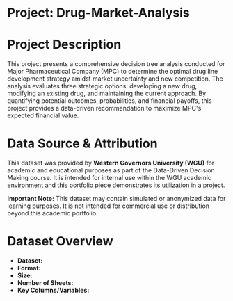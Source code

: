 # Project: Drug-Market-Analysis

# Project Description

This project presents a comprehensive decision tree analysis conducted for Major Pharmaceutical Company (MPC) to determine the optimal drug line development strategy amidst market uncertainty and new competition. The analysis evaluates three strategic options: developing a new drug, modifying an existing drug, and maintaining the current approach. By quantifying potential outcomes, probabilities, and financial payoffs, this project provides a data-driven recommendation to maximize MPC's expected financial value.


# Data Source & Attribution

This dataset was provided by **Western Governors University (WGU)** for academic and educational purposes as part of the Data-Driven Decision Making course. It is intended for internal use within the WGU academic environment and this portfolio piece demonstrates its utilization in a project.

**Important Note:** This dataset may contain simulated or anonymized data for learning purposes. It is not intended for commercial use or distribution beyond this academic portfolio.


# Dataset Overview

* **Dataset:** 
* **Format:** 
* **Size:** 
* **Number of Sheets:** 
* **Key Columns/Variables:** 

